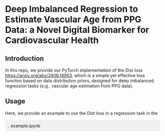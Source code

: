 # Deep Imbalanced Regression to Estimate Vascular Age from PPG Data: a Novel Digital Biomarker for Cardiovascular Health
## Introduction
In this repo, we provide our PyTorch implementation of the Dist loss <https://arxiv.org/abs/2406.14953>, which is a simple yet effective loss function based on data distribution priors, designed for deep imbalanced regression tasks (e.g., vascular age estimation from PPG data).  
## Usage
Here, we provide an example to use the Dist loss in a regression task in the <div style="background-color: #f0f0f0; padding: 10px; border-radius: 5px;">. example.ipynb </div>

